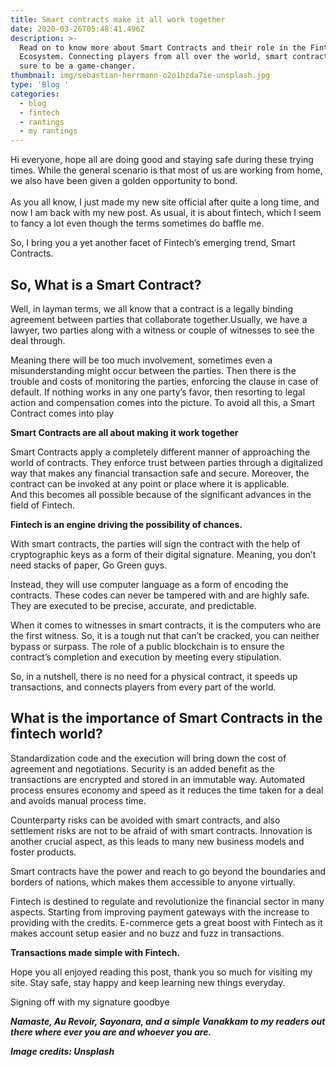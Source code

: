 ```yaml
---
title: Smart contracts make it all work together
date: 2020-03-26T05:48:41.496Z
description: >-
  Read on to know more about Smart Contracts and their role in the Fintech
  Ecosystem. Connecting players from all over the world, smart contracts are
  sure to be a game-changer.
thumbnail: img/sebastian-herrmann-o2o1hzda7ie-unsplash.jpg
type: 'Blog '
categories:
  - blog
  - fintech
  - rantings
  - my rantings
---
```



Hi everyone, hope all are doing good and staying safe during these trying times. While the general scenario is that most of us are working from home, we also have been given a golden opportunity to bond.\
\
As you all know, I just made my new site official after quite a long time, and now I am back with my new post. As usual, it is about fintech, which I seem to fancy a lot even though the terms sometimes do baffle me.

So, I bring you a yet another facet of Fintech’s emerging trend, Smart Contracts.

## So, What is a Smart Contract?

Well, in layman terms, we all know that a contract is a legally binding agreement between parties that collaborate together.Usually, we have a lawyer, two parties along with a witness or couple of witnesses to see the deal through.

Meaning there will be too much involvement, sometimes even a misunderstanding might occur between the parties. Then there is the trouble and costs of monitoring the parties, enforcing the clause in case of default. If nothing works in any one party’s favor, then resorting to legal action and compensation comes into the picture. To avoid all this, a Smart Contract comes into play

**Smart Contracts are all about making it work together**

Smart Contracts apply a completely different manner of approaching the world of contracts. They enforce trust between parties through a digitalized way that makes any financial transaction safe and secure. Moreover, the contract can be invoked at any point or place where it is applicable.\
And this becomes all possible because of the significant advances in the field of Fintech.

**Fintech is an engine driving the possibility of chances.**

With smart contracts, the parties will sign the contract with the help of cryptographic keys as a form of their digital signature. Meaning, you don’t need stacks of paper, Go Green guys.

Instead, they will use computer language as a form of encoding the contracts. These codes can never be tampered with and are highly safe. They are executed to be precise, accurate, and predictable.

When it comes to witnesses in smart contracts, it is the computers who are the first witness. So, it is a tough nut that can’t be cracked, you can neither bypass or surpass. The role of a public blockchain is to ensure the contract’s completion and execution by meeting every stipulation.

So, in a nutshell, there is no need for a physical contract, it speeds up transactions, and connects players from every part of the world.

## What is the importance of Smart Contracts in the fintech world?

Standardization code and the execution will bring down the cost of agreement and negotiations. Security is an added benefit as the transactions are encrypted and stored in an immutable way. Automated process ensures economy and speed as it reduces the time taken for a deal and avoids manual process time.

Counterparty risks can be avoided with smart contracts, and also settlement risks are not to be afraid of with smart contracts. Innovation is another crucial aspect, as this leads to many new business models and foster products.

Smart contracts have the power and reach to go beyond the boundaries and borders of nations, which makes them accessible to anyone virtually.

Fintech is destined to regulate and revolutionize the financial sector in many aspects. Starting from improving payment gateways with the increase to providing with the credits. E-commerce gets a great boost with Fintech as it makes account setup easier and no buzz and fuzz in transactions.

**Transactions made simple with Fintech.**

Hope you all enjoyed reading this post, thank you so much for visiting my site.  Stay safe, stay happy and  keep learning new things everyday.

Signing off with my signature goodbye

***Namaste, Au Revoir, Sayonara, and a simple Vanakkam to my readers out there where ever you are and whoever you are.***

***Image credits: Unsplash***
